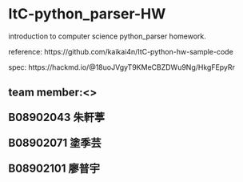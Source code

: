 # ItC-python_parser-HW
<p>introduction to computer science python_parser homework.</p>
<p>reference: https://github.com/kaikai4n/ItC-python-hw-sample-code</p>
<p>spec: https://hackmd.io/@18uoJVgyT9KMeCBZDWu9Ng/HkgFEpyRr</p>
<h2> team member:<>
  <p>    B08902043 朱軒葶</p>
  <p>    B08902071 塗季芸</p>
  <p>    B08902101 廖普宇</p>
